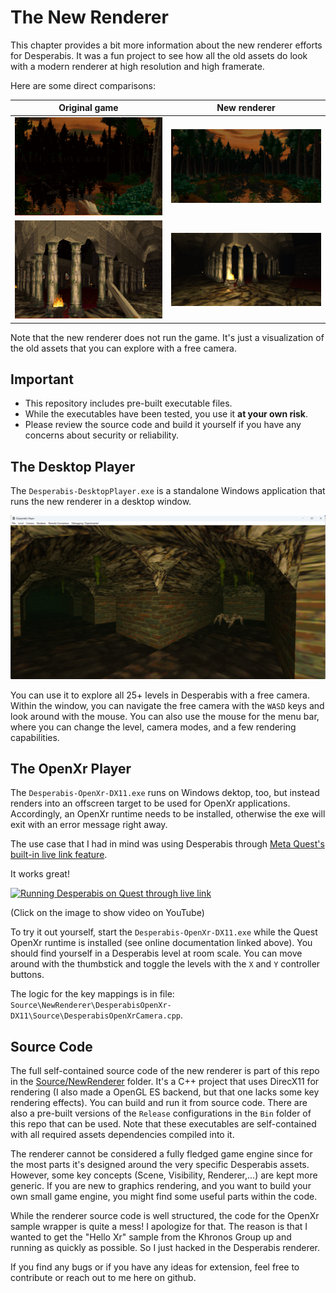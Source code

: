 # The New Renderer

This chapter provides a bit more information about the new renderer efforts for Desperabis. It was a fun project to see how all the old assets do look with a modern renderer at high resolution and high framerate.

Here are some direct comparisons:

| Original game         | New renderer          |
|-----------------------|-----------------------|
| ![In-game screenshot](media/oldrenderer-forest.png) | ![New renderer](media/newrenderer-forest.png) |
| ![In-game screenshot](media/oldrenderer-cathedral.png) | ![New renderer](media/newrenderer-cathedral.png) |

Note that the new renderer does not run the game. It's just a visualization of the old assets that you can explore with a free camera.

## Important

- This repository includes pre-built executable files.
- While the executables have been tested, you use it **at your own risk**.
- Please review the source code and build it yourself if you have any concerns about security or reliability.

## The Desktop Player

The `Desperabis-DesktopPlayer.exe` is a standalone Windows application that runs the new renderer in a desktop window.

![DX11 desktop player app](media/newrenderer-desktopplayer.png)

You can use it to explore all 25+ levels in Desperabis with a free camera.
Within the window, you can navigate the free camera with the `WASD` keys and look around with the mouse.
You can also use the mouse for the menu bar, where you can change the level, camera modes, and a few rendering capabilities.

## The OpenXr Player

The `Desperabis-OpenXr-DX11.exe` runs on Windows dektop, too, but instead renders into an offscreen target to be used for OpenXr applications. Accordingly, an OpenXr runtime needs to be installed, otherwise the exe will exit with an error message right away.

The use case that I had in mind was using Desperabis through [Meta Quest's built-in live link feature](https://www.meta.com/help/quest/articles/headsets-and-accessories/oculus-link/connect-with-air-link).

It works great!

[![Running Desperabis on Quest through live link](https://img.youtube.com/vi/tKSlyRfoi4k/0.jpg)](https://www.youtube.com/watch?v=tKSlyRfoi4k)

(Click on the image to show video on YouTube)


To try it out yourself, start the `Desperabis-OpenXr-DX11.exe` while the Quest OpenXr runtime is installed (see online documentation linked above). You should find yourself in a Desperabis level at room scale. You can move around with the thumbstick and toggle the levels with the `X` and `Y` controller buttons.

The logic for the key mappings is in file: `Source\NewRenderer\DesperabisOpenXr-DX11\Source\DesperabisOpenXrCamera.cpp`.

## Source Code

The full self-contained source code of the new renderer is part of this repo in the [Source/NewRenderer](Source/NewRenderer) folder. It's a C++ project that uses DirecX11 for rendering (I also made a OpenGL ES backend, but that one lacks some key rendering effects). You can build and run it from source code. There are also a pre-built versions of the `Release` configurations in the `Bin` folder of this repo that can be used. Note that these executables are self-contained with all required assets dependencies compiled into it.

The renderer cannot be considered a fully fledged game engine since for the most parts it's designed around the very specific Desperabis assets. However, some key concepts (Scene, Visibility, Renderer,...) are kept more generic. If you are new to graphics rendering, and you want to build your own small game engine, you might find some useful parts within the code.

While the renderer source code is well structured, the code for the OpenXr sample wrapper is quite a mess! I apologize for that. The reason is that I wanted to get the "Hello Xr" sample from the Khronos Group up and running as quickly as possible. So I just hacked in the Desperabis renderer.

If you find any bugs or if you have any ideas for extension, feel free to contribute or reach out to me here on github.
